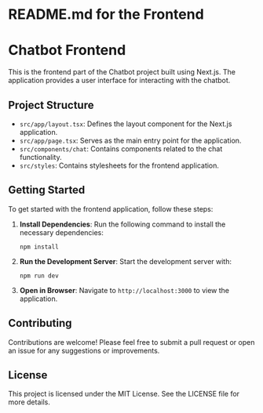 # README.md for the Frontend

# Chatbot Frontend

This is the frontend part of the Chatbot project built using Next.js. The application provides a user interface for interacting with the chatbot.

## Project Structure

- `src/app/layout.tsx`: Defines the layout component for the Next.js application.
- `src/app/page.tsx`: Serves as the main entry point for the application.
- `src/components/chat`: Contains components related to the chat functionality.
- `src/styles`: Contains stylesheets for the frontend application.

## Getting Started

To get started with the frontend application, follow these steps:

1. **Install Dependencies**: Run the following command to install the necessary dependencies:
   ```
   npm install
   ```

2. **Run the Development Server**: Start the development server with:
   ```
   npm run dev
   ```

3. **Open in Browser**: Navigate to `http://localhost:3000` to view the application.

## Contributing

Contributions are welcome! Please feel free to submit a pull request or open an issue for any suggestions or improvements.

## License

This project is licensed under the MIT License. See the LICENSE file for more details.